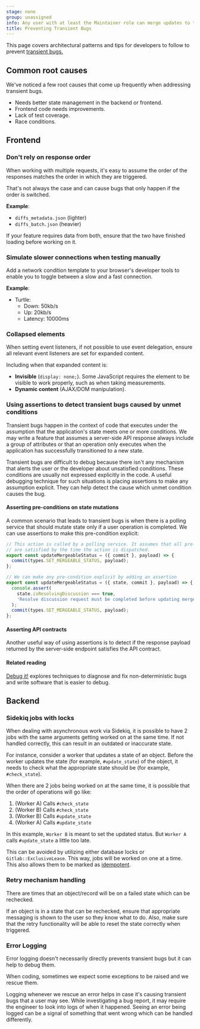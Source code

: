 ```yaml
---
stage: none
group: unassigned
info: Any user with at least the Maintainer role can merge updates to this content. For details, see https://docs.gitlab.com/development/development_processes/#development-guidelines-review.
title: Preventing Transient Bugs
---
```


This page covers architectural patterns and tips for developers to follow to prevent [transient bugs.](https://handbook.gitlab.com/handbook/engineering/infrastructure/engineering-productivity/issue-triage/#transient-bugs)

## Common root causes

We've noticed a few root causes that come up frequently when addressing transient bugs.

- Needs better state management in the backend or frontend.
- Frontend code needs improvements.
- Lack of test coverage.
- Race conditions.

## Frontend

### Don't rely on response order

When working with multiple requests, it's easy to assume the order of the responses matches the order in which they are triggered.

That's not always the case and can cause bugs that only happen if the order is switched.

**Example**:

- `diffs_metadata.json` (lighter)
- `diffs_batch.json` (heavier)

If your feature requires data from both, ensure that the two have finished loading before working on it.

### Simulate slower connections when testing manually

Add a network condition template to your browser's developer tools to enable you to toggle between a slow and a fast connection.

**Example**:

- Turtle:
  - Down: 50kb/s
  - Up: 20kb/s
  - Latency: 10000ms

### Collapsed elements

When setting event listeners, if not possible to use event delegation, ensure all relevant event listeners are set for expanded content.

Including when that expanded content is:

- **Invisible** (`display: none;`). Some JavaScript requires the element to be visible to work properly, such as when taking measurements.
- **Dynamic content** (AJAX/DOM manipulation).

### Using assertions to detect transient bugs caused by unmet conditions

Transient bugs happen in the context of code that executes under the assumption
that the application's state meets one or more conditions. We may write a feature
that assumes a server-side API response always include a group of attributes or that
an operation only executes when the application has successfully transitioned to a new
state.

Transient bugs are difficult to debug because there isn't any mechanism that alerts
the user or the developer about unsatisfied conditions. These conditions are usually
not expressed explicitly in the code. A useful debugging technique for such situations
is placing assertions to make any assumption explicit. They can help detect the cause
which unmet condition causes the bug.

#### Asserting pre-conditions on state mutations

A common scenario that leads to transient bugs is when there is a polling service
that should mutate state only if a user operation is completed. We can use
assertions to make this pre-condition explicit:

```javascript
// This action is called by a polling service. It assumes that all pre-conditions
// are satisfied by the time the action is dispatched.
export const updateMergeableStatus = ({ commit }, payload) => {
  commit(types.SET_MERGEABLE_STATUS, payload);
};

// We can make any pre-condition explicit by adding an assertion
export const updateMergeableStatus = ({ state, commit }, payload) => {
  console.assert(
    state.isResolvingDiscussion === true,
    'Resolve discussion request must be completed before updating mergeable status'
  );
  commit(types.SET_MERGEABLE_STATUS, payload);
};
```

#### Asserting API contracts

Another useful way of using assertions is to detect if the response payload returned
by the server-side endpoint satisfies the API contract.

#### Related reading

[Debug it!](https://pragprog.com/titles/pbdp/debug-it/) explores techniques to diagnose
and fix non-deterministic bugs and write software that is easier to debug.

## Backend

### Sidekiq jobs with locks

When dealing with asynchronous work via Sidekiq, it is possible to have 2 jobs with the same arguments
getting worked on at the same time. If not handled correctly, this can result in an outdated or inaccurate state.

For instance, consider a worker that updates a state of an object. Before the worker updates the state
(for example, `#update_state`) of the object, it needs to check what the appropriate state should be
(for example, `#check_state`).

When there are 2 jobs being worked on at the same time, it is possible that the order of operations will go like:

1. (Worker A) Calls `#check_state`
1. (Worker B) Calls `#check_state`
1. (Worker B) Calls `#update_state`
1. (Worker A) Calls `#update_state`

In this example, `Worker B` is meant to set the updated status. But `Worker A` calls `#update_state` a little too late.

This can be avoided by utilizing either database locks or `Gitlab::ExclusiveLease`. This way, jobs will be
worked on one at a time. This also allows them to be marked as [idempotent](../sidekiq/idempotent_jobs.md).

### Retry mechanism handling

There are times that an object/record will be on a failed state which can be rechecked.

If an object is in a state that can be rechecked, ensure that appropriate messaging is shown to the user
so they know what to do. Also, make sure that the retry functionality will be able to reset the state
correctly when triggered.

### Error Logging

Error logging doesn't necessarily directly prevents transient bugs but it can help to debug them.

When coding, sometimes we expect some exceptions to be raised and we rescue them.

Logging whenever we rescue an error helps in case it's causing transient bugs that a user may see.
While investigating a bug report, it may require the engineer to look into logs of when it happened.
Seeing an error being logged can be a signal of something that went wrong which can be handled differently.
